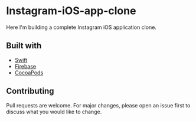 # Instagram-iOS-app-clone
Here I'm building a complete Instagram iOS application clone.

## Built with
- [Swift](https://www.apple.com/swift/)
- [Firebase](https://firebase.google.com/)
- [CocoaPods](https://cocoapods.org/)

## Contributing
Pull requests are welcome. For major changes, please open an issue first to discuss what you would like to change.

